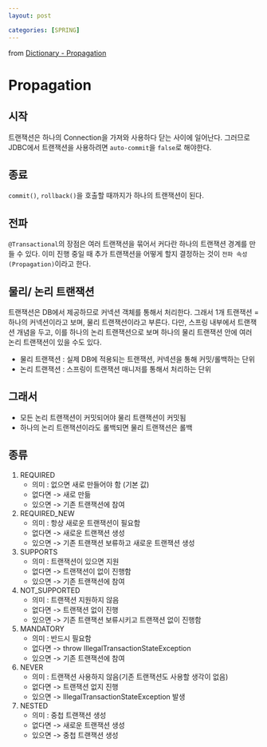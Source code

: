 ```yaml
---
layout: post

categories: [SPRING]
---
```




from [Dictionary - Propagation](https://github.com/newkayak12/Dictionary/blob/master/spring/23.TransactionPropagation.md)


# Propagation

## 시작
트랜잭션은 하나의 Connection을 가져와 사용하다 닫는 사이에 일어난다. 
그러므로 JDBC에서 트랜잭션을 사용하려면 `auto-commit`을 `false`로 해야한다.

## 종료
`commit()`, `rollback()`을 호출할 때까지가 하나의 트랜잭션이 된다. 


## 전파
`@Transactional`의 장점은 여러 트랜잭션을 묶어서 커다란 하나의 트랜잭션 경계를 만들 수 있다. 이미 진행 중일 때 추가 트랜잭션을 어떻게 할지 결정하는 것이
`전파 속성(Propagation)`이라고 한다. 

## 물리/ 논리 트랜잭션
트랜잭션은 DB에서 제공하므로 커넥션 객체를 통해서 처리한다. 그래서 1개 트랜잭션 = 하나의 커넥션이라고 보며, 물리 트랜잭션이라고 부른다.
다만, 스프링 내부에서 트랜잭션 개념을 두고, 이를 하나의 논리 트랜잭션으로 보며 하나의 물리 트랜잭션 안에 여러 논리 트랜잭션이 있을 수도 있다. 

- 물리 트랜잭션 : 실제 DB에 적용되는 트랜잭션, 커넥션을 통해 커밋/롤백하는 단위
- 논리 트랜잭션 : 스프링이 트랜잭션 매니저를 통해서 처리하는 단위 

## 그래서
- 모든 논리 트랜잭션이 커밋되어야 물리 트랜잭션이 커밋됨
- 하나의 논리 트랜잭션이라도 롤백되면 물리 트랜잭션은 롤백


## 종류
1. REQUIRED
   - 의미 : 없으면 새로 만들어야 함 (기본 값)
   - 없다면 -> 새로 만듦
   - 있으면 -> 기존 트랜잭션에 참여
2. REQUIRED_NEW
   - 의미 : 항상 새로운 트랜잭션이 필요함
   - 없다면 -> 새로운 트랜잭션 생성
   - 있으면 -> 기존 트랜잭션 보류하고 새로운 트랜잭션 생성
3. SUPPORTS
   - 의미 : 트랜잭션이 있으면 지원 
   - 없다면 -> 트랜잭션이 없이 진행함
   - 있으면 -> 기존 트랜잭션에 참여
4. NOT_SUPPORTED
   - 의미 : 트랜잭션 지원하지 않음 
   - 없다면 -> 트랜잭션 없이 진행
   - 있으면 -> 기존 트랜잭션 보류시키고 트랜잭션 없이 진행함
5. MANDATORY
   - 의미 : 반드시 필요함
   - 없다면 -> throw IllegalTransactionStateException
   - 있으면 -> 기존 트랜잭션에 참여
6. NEVER
   - 의미 : 트랜잭션 사용하지 않음(기존 트랜잭션도 사용할 생각이 없음)
   - 없다면 -> 트랜잭션 없지 진행
   - 있으면 -> IllegalTransactionStateException 발생 
7. NESTED
   - 의미 : 중첩 트랜잭션 생성
   - 없다면 -> 새로운 트랜잭션 생성
   - 있으면 -> 중첩 트랜잭션 생성
